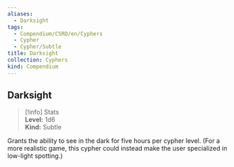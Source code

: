 ```yaml
---
aliases:
  - Darksight
tags:
  - Compendium/CSRD/en/Cyphers
  - Cypher
  - Cypher/Subtle
title: Darksight
collection: Cyphers
kind: Compendium
---
```

## Darksight  
>[!info] Stats  
> **Level:** 1d6  
> **Kind:** Subtle
  
Grants the ability to see in the dark for five hours per cypher level. (For a more realistic game, this cypher could instead make the user specialized in low-light spotting.)